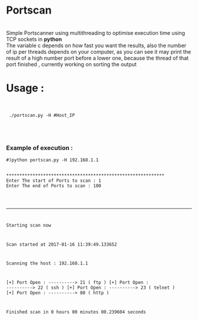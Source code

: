 <b><h1>Portscan</h1></b><br>
Simple Portscanner using multithreading to optimise execution time using TCP sockets in <b> python</b> 
<br>The variable c depends on how fast you want the results, also the number of ip per threads depends on your computer, as you can see it may print the result of a high number port before a lower one, because the thread of that port finished , currently working on sorting the output
<br>
<h1><b>Usage : </b></h1><br>
<pre><code> ./portscan.py -H #Host_IP
</code></pre>
<br><br>
<h3>Example of execution :</h3>

<pre><code>#)python portscan.py -H 192.168.1.1</code></pre>
<pre><code>
************************************************************
Enter The start of Ports to scan : 1
Enter The end of Ports to scan : 100</code></pre><pre><code>
************************************************************
Starting scan now 

Scan started at  2017-01-16 11:39:49.133652

Scanning the host :  192.168.1.1 

[+] Port Open : ----------> 	  21 ( ftp )
[+] Port Open : ----------> 	  22 ( ssh )
[+] Port Open : ----------> 	  23 ( telnet )
[+] Port Open : ----------> 	  80 ( http )

Finished scan in 0 hours 00 minutes 00.239604 seconds

</code></pre>
~~~~~~~~~~~~~~~~~~~~~~~~~~~~~~~~~~~~ <b>BY SALAH BADDOU</b> ~~~~~~~~~~~~~~~~~~~~~~~~~~~~~~
